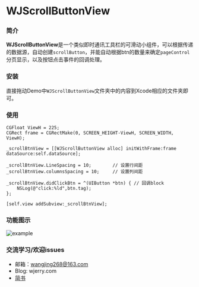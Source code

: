 # WJScrollButtonView

### 简介

**WJScrollButtonView**是一个类似即时通讯工具栏的可滑动小组件，可以根据传递的数据源，自动创建`scrollButton`，并能自动根据btn的数量来确定`pageControl`分页显示，以及按钮点击事件的回调处理。

### 安装

直接拖动Demo中`WJScrollButtonView`文件夹中的内容到Xcode相应的文件夹即可。

### 使用

```objc
CGFloat ViewH = 225;
CGRect frame = CGRectMake(0, SCREEN_HEIGHT-ViewH, SCREEN_WIDTH, ViewH);

_scrollBtnView = [[WJScrollButtonView alloc] initWithFrame:frame dataSource:self.dataSource];
    
_scrollBtnView.LineSpacing = 10;		// 设置行间距
_scrollBtnView.columnsSpacing = 10;		// 设置列间距
    
_scrollBtnView.didClickBtn = ^(UIButton *btn) {	// 回调block
    NSLog(@"click:%ld",btn.tag);
};
    
[self.view addSubview:_scrollBtnView];
```

### 功能图示

![example](https://github.com/jerrywangjing/WJScrollView/raw/master/screenShots/example.gif)

### 交流学习/欢迎issues

- 邮箱：wangjing268@163.com
- Blog: wjerry.com
- [简书](http://www.jianshu.com/u/187fc23bc390)
